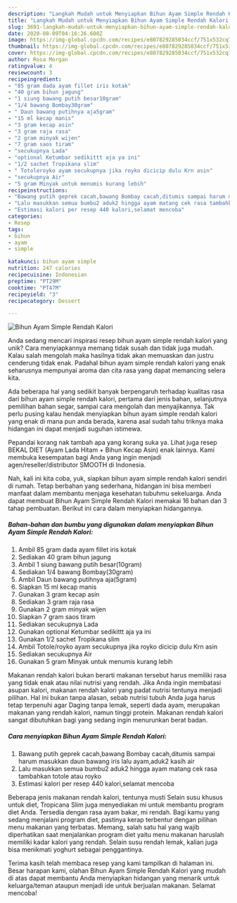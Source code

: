 ```yaml
---
description: "Langkah Mudah untuk Menyiapkan Bihun Ayam Simple Rendah Kalori yang Bisa Manjain Lidah"
title: "Langkah Mudah untuk Menyiapkan Bihun Ayam Simple Rendah Kalori yang Bisa Manjain Lidah"
slug: 3691-langkah-mudah-untuk-menyiapkan-bihun-ayam-simple-rendah-kalori-yang-bisa-manjain-lidah
date: 2020-08-09T04:16:26.608Z
image: https://img-global.cpcdn.com/recipes/e807829285034ccf/751x532cq70/bihun-ayam-simple-rendah-kalori-foto-resep-utama.jpg
thumbnail: https://img-global.cpcdn.com/recipes/e807829285034ccf/751x532cq70/bihun-ayam-simple-rendah-kalori-foto-resep-utama.jpg
cover: https://img-global.cpcdn.com/recipes/e807829285034ccf/751x532cq70/bihun-ayam-simple-rendah-kalori-foto-resep-utama.jpg
author: Rosa Morgan
ratingvalue: 4
reviewcount: 3
recipeingredient:
- "85 gram dada ayam fillet iris kotak"
- "40 gram bihun jagung"
- "1 siung bawang putih besar10gram"
- "1/4 bawang Bombay30gram"
- " Daun bawang putihnya aja5gram"
- "15 ml kecap manis"
- "3 gram kecap asin"
- "3 gram raja rasa"
- "2 gram minyak wijen"
- "7 gram saos tiram"
- "secukupnya Lada"
- "optional Ketumbar sedikittt aja ya ini"
- "1/2 sachet Tropikana slim"
- " Totoleroyko ayam secukupnya jika royko dicicip dulu Krn asin"
- "secukupnya Air"
- "5 gram Minyak untuk menumis kurang lebih"
recipeinstructions:
- "Bawang putih geprek cacah,bawang Bombay cacah,ditumis sampai harum masukkan daun bawang iris lalu ayam,aduk2 kasih air"
- "Lalu masukkan semua bumbu2 aduk2 hingga ayam matang cek rasa tambahkan totole atau royko"
- "Estimasi kalori per resep 440 kalori,selamat mencoba"
categories:
- Resep
tags:
- bihun
- ayam
- simple

katakunci: bihun ayam simple 
nutrition: 247 calories
recipecuisine: Indonesian
preptime: "PT29M"
cooktime: "PT47M"
recipeyield: "3"
recipecategory: Dessert

---
```



![Bihun Ayam Simple Rendah Kalori](https://img-global.cpcdn.com/recipes/e807829285034ccf/751x532cq70/bihun-ayam-simple-rendah-kalori-foto-resep-utama.jpg)

Anda sedang mencari inspirasi resep bihun ayam simple rendah kalori yang unik? Cara menyiapkannya memang tidak susah dan tidak juga mudah. Kalau salah mengolah maka hasilnya tidak akan memuaskan dan justru cenderung tidak enak. Padahal bihun ayam simple rendah kalori yang enak seharusnya mempunyai aroma dan cita rasa yang dapat memancing selera kita.

Ada beberapa hal yang sedikit banyak berpengaruh terhadap kualitas rasa dari bihun ayam simple rendah kalori, pertama dari jenis bahan, selanjutnya pemilihan bahan segar, sampai cara mengolah dan menyajikannya. Tak perlu pusing kalau hendak menyiapkan bihun ayam simple rendah kalori yang enak di mana pun anda berada, karena asal sudah tahu triknya maka hidangan ini dapat menjadi suguhan istimewa.

Pepandai korang nak tambah apa yang korang suka ya. Lihat juga resep BEKAL DIET (Ayam Lada Hitam + Bihun Kecap Asin) enak lainnya. Kami membuka kesempatan bagi Anda yang ingin menjadi agen/reseller/distributor SMOOTH di Indonesia.


Nah, kali ini kita coba, yuk, siapkan bihun ayam simple rendah kalori sendiri di rumah. Tetap berbahan yang sederhana, hidangan ini bisa memberi manfaat dalam membantu menjaga kesehatan tubuhmu sekeluarga. Anda dapat membuat Bihun Ayam Simple Rendah Kalori memakai 16 bahan dan 3 tahap pembuatan. Berikut ini cara dalam menyiapkan hidangannya.

<!--inarticleads1-->

##### Bahan-bahan dan bumbu yang digunakan dalam menyiapkan Bihun Ayam Simple Rendah Kalori:

1. Ambil 85 gram dada ayam fillet iris kotak
1. Sediakan 40 gram bihun jagung
1. Ambil 1 siung bawang putih besar(10gram)
1. Sediakan 1/4 bawang Bombay(30gram)
1. Ambil  Daun bawang putihnya aja(5gram)
1. Siapkan 15 ml kecap manis
1. Gunakan 3 gram kecap asin
1. Sediakan 3 gram raja rasa
1. Gunakan 2 gram minyak wijen
1. Siapkan 7 gram saos tiram
1. Sediakan secukupnya Lada
1. Gunakan optional Ketumbar sedikittt aja ya ini
1. Gunakan 1/2 sachet Tropikana slim
1. Ambil  Totole/royko ayam secukupnya jika royko dicicip dulu Krn asin
1. Sediakan secukupnya Air
1. Gunakan 5 gram Minyak untuk menumis kurang lebih


Makanan rendah kalori bukan berarti makanan tersebut harus memiliki rasa yang tidak enak atau nilai nutrisi yang rendah. Jika Anda ingin membatasi asupan kalori, makanan rendah kalori yang padat nutrisi tentunya menjadi pilihan. Hal ini bukan tanpa alasan, sebab nutrisi tubuh Anda juga harus tetap terpenuhi agar Daging tanpa lemak, seperti dada ayam, merupakan makanan yang rendah kalori, namun tinggi protein. Makanan rendah kalori sangat dibutuhkan bagi yang sedang ingin menurunkan berat badan. 

<!--inarticleads2-->

##### Cara menyiapkan Bihun Ayam Simple Rendah Kalori:

1. Bawang putih geprek cacah,bawang Bombay cacah,ditumis sampai harum masukkan daun bawang iris lalu ayam,aduk2 kasih air
1. Lalu masukkan semua bumbu2 aduk2 hingga ayam matang cek rasa tambahkan totole atau royko
1. Estimasi kalori per resep 440 kalori,selamat mencoba


Beberapa jenis makanan rendah kalori, tentunya musti Selain susu khusus untuk diet, Tropicana Slim juga menyediakan mi untuk membantu program diet Anda. Tersedia dengan rasa ayam bakar, mi rendah. Bagi kamu yang sedang menjalani program diet, pastinya kerap terbentur dengan pilihan menu makanan yang terbatas. Memang, salah satu hal yang wajib diperhatikan saat menjalankan program diet yaitu menu makanan haruslah memiliki kadar kalori yang rendah. Selain susu rendah lemak, kalian juga bisa menikmati yoghurt sebagai penggantinya. 

Terima kasih telah membaca resep yang kami tampilkan di halaman ini. Besar harapan kami, olahan Bihun Ayam Simple Rendah Kalori yang mudah di atas dapat membantu Anda menyiapkan hidangan yang menarik untuk keluarga/teman ataupun menjadi ide untuk berjualan makanan. Selamat mencoba!
